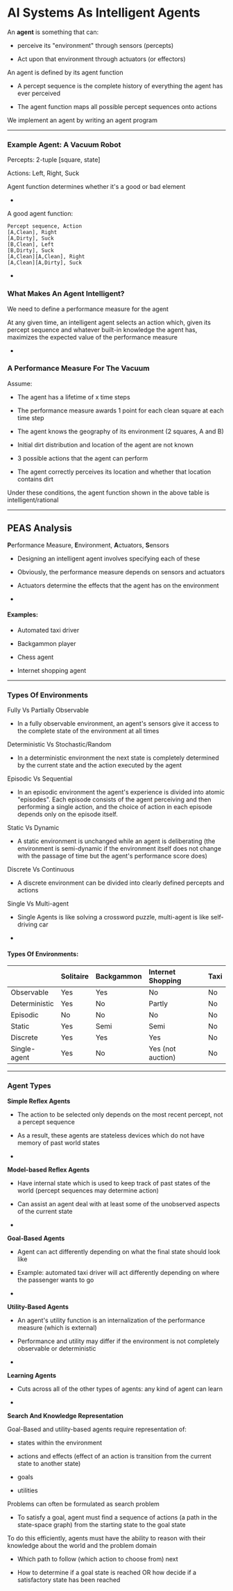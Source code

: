 # AI Systems As Intelligent Agents

An **agent** is something that can:

- perceive its "environment" through sensors (percepts)

- Act upon that environment through actuators (or effectors)

An agent is defined by its agent function

- A percept sequence is the complete history of everything the agent has ever perceived

- The agent function maps all possible percept sequences onto actions

We implement an agent by writing an agent program

***

### Example Agent: A Vacuum Robot

Percepts: 2-tuple [square, state]

Actions: Left, Right, Suck

Agent function determines whether it's a good or bad element

-

A good agent function:

```
Percept sequence, Action
[A,Clean], Right
[A,Dirty], Suck
[B,Clean], Left
[B,Dirty], Suck
[A,Clean][A,Clean], Right
[A,Clean][A,Dirty], Suck
```

-

### What Makes An Agent Intelligent?

We need to define a performance measure for the agent

At any given time, an intelligent agent selects an action which, given its percept sequence and whatever built-in knowledge the agent has, maximizes the expected value of the performance measure

-

### A Performance Measure For The Vacuum

Assume:

- The agent has a lifetime of x time steps

- The performance measure awards 1 point for each clean square at each time step

- The agent knows the geography of its environment (2 squares, A and B)

- Initial dirt distribution and location of the agent are not known

- 3 possible actions that the agent can perform

- The agent correctly perceives its location and whether that location contains dirt

Under these conditions, the agent function shown in the above table is intelligent/rational

***

## PEAS Analysis

**P**erformance Measure, **E**nvironment, **A**ctuators, **S**ensors

- Designing an intelligent agent involves specifying each of these

- Obviously, the performance measure depends on sensors and actuators

- Actuators determine the effects that the agent has on the environment

-

#### Examples:

- Automated taxi driver

- Backgammon player

- Chess agent

- Internet shopping agent

***

### Types Of Environments

Fully Vs Partially Observable

- In a fully observable environment, an agent's sensors give it access to the complete state of the environment at all times

Deterministic Vs Stochastic/Random

- In a deterministic environment the next state is completely determined by the current state and the action executed by the agent

Episodic Vs Sequential

- In an episodic environment the agent's experience is divided into atomic "episodes". Each episode consists of the agent perceiving and then performing a single action, and the choice of action in each episode depends only on the episode itself.

Static Vs Dynamic

- A static environment is unchanged while an agent is deliberating (the environment is semi-dynamic if the environment itself does not change with the passage of time but the agent's performance score does)

Discrete Vs Continuous

- A discrete environment can be divided into clearly defined percepts and actions

Single Vs Multi-agent

- Single Agents is like solving a crossword puzzle, multi-agent is like self-driving car

-

#### Types Of Environments:

|               | Solitaire | Backgammon | Internet Shopping | Taxi |
|:------------- |:--------- |:---------- |:----------------- |:---- |
| Observable    | Yes       | Yes        | No                | No   |
| Deterministic | Yes       | No         | Partly            | No   |
| Episodic      | No        | No         | No                | No   |
| Static        | Yes       | Semi       | Semi              | No   |
| Discrete      | Yes       | Yes        | Yes               | No   |
| Single-agent  | Yes       | No         | Yes (not auction) | No   |

***

### Agent Types

**Simple Reflex Agents**

- The action to be selected only depends on the most recent percept, not a percept sequence

- As a result, these agents are stateless devices which do not have memory of past world states

-

**Model-based Reflex Agents**

- Have internal state which is used to keep track of past states of the world (percept sequences may determine action)

- Can assist an agent deal with at least some of the unobserved aspects of the current state

-

**Goal-Based Agents**

- Agent can act differently depending on what the final state should look like

- Example: automated taxi driver will act differently depending on where the passenger wants to go

-

**Utility-Based Agents**

- An agent's utility function is an internalization of the performance measure (which is external)

- Performance and utility may differ if the environment is not completely observable or deterministic

-

**Learning Agents**

- Cuts across all of the other types of agents: any kind of agent can learn

-

**Search And Knowledge Representation**

Goal-Based and utility-based agents require representation of:

- states within the environment

- actions and effects (effect of an action is transition from the current state to another state)

- goals

- utilities

Problems can often be formulated as search problem

- To satisfy a goal, agent must find a sequence of actions (a path in the state-space graph) from the starting state to the goal state

To do this efficiently, agents must have the ability to reason with their knowledge about the world and the problem domain

- Which path to follow (which action to choose from) next

- How to determine if a goal state is reached OR how decide if a satisfactory state has been reached
